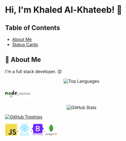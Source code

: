 # Hi, I'm Khaled Al-Khateeb! 👋

## Table of Contents
- [About Me](#🚀-About-Me)
- [Status Cards](#Status-Cards)
## 🚀 About Me

I'm a full stack developer. :heart_eyes:
<p align="center"> <img align="center" src="https://github-readme-stats.vercel.app/api/top-langs?username=AlKhateebKhaled&theme=default&title_color=000000&text_color=000000&bg_color=ffffff&hide_border=true&layout=compact" alt="Top Languages" /> </p> <a href="https://nodejs.org" target="blank"> <img align="center" src="https://raw.githubusercontent.com/devicons/devicon/master/icons/nodejs/nodejs-original-wordmark.svg" alt="Node.js Logo" height="40" width="40" /> </a> <a href="https://expressjs.com" target="blank"> <img align="center" src="https://raw.githubusercontent.com/devicons/devicon/master/icons/express/express-original-wordmark.svg" alt="Express.js Logo" height="40" width="40" /> </a> <p align="center"> <img align="center" src="https://github-readme-stats.vercel.app/api?username=AlKhateebKhaled&show_icons=true&theme=default&title_color=000000&text_color=000000&bg_color=ffffff&hide_border=true" alt="GitHub Stats" /> </p> <p align="left"> <a href="https://github.com/ryo-ma/github-profile-trophy"> <img src="https://github-profile-trophy.vercel.app/?username=AlKhateebKhaled" alt="GitHub Trophies" /> </a> </p> <a href="https://developer.mozilla.org/en-US/docs/Web/JavaScript" target="blank"> <img align="center" src="https://raw.githubusercontent.com/devicons/devicon/master/icons/javascript/javascript-original.svg" alt="JavaScript Logo" height="40" width="40" /> </a> <a href="https://reactjs.org/" target="blank"> <img align="center" src="https://raw.githubusercontent.com/devicons/devicon/master/icons/react/react-original-wordmark.svg" alt="React Logo" height="40" width="40" /> </a> <a href="https://getbootstrap.com" target="blank"> <img align="center" src="https://raw.githubusercontent.com/devicons/devicon/master/icons/bootstrap/bootstrap-plain-wordmark.svg" alt="Bootstrap Logo" height="40" width="40" /> </a> <a href="https://www.mongodb.com/" target="blank"> <img align="center" src="https://raw.githubusercontent.com/devicons/devicon/master/icons/mongodb/mongodb-original-wordmark.svg" alt="MongoDB Logo" height="40" width="40" /> </a>
